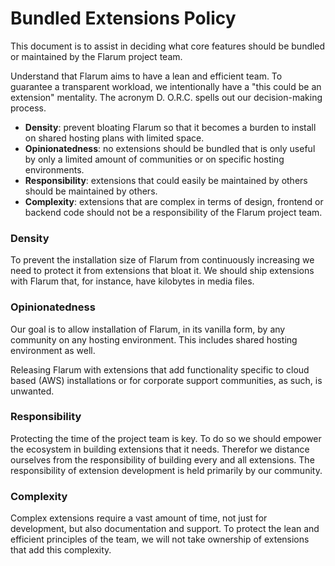 # Bundled Extensions Policy

This document is to assist in deciding what core features should be bundled or maintained by the Flarum project team.

Understand that Flarum aims to have a lean and efficient team. To guarantee a transparent workload, we intentionally have a "this could be an extension" mentality. The acronym D. O.R.C. spells out our decision-making process.

- **Density**: prevent bloating Flarum so that it becomes a burden to install on shared hosting plans with limited space.
- **Opinionatedness**: no extensions should be bundled that is only useful by only a limited amount of communities or on specific hosting environments.
- **Responsibility**: extensions that could easily be maintained by others should be maintained by others.
- **Complexity**: extensions that are complex in terms of design, frontend or backend code should not be a responsibility of the Flarum project team.

### Density

To prevent the installation size of Flarum from continuously increasing we need to protect it from extensions that bloat it. We should ship extensions with Flarum that, for instance, have kilobytes in media files.

### Opinionatedness

Our goal is to allow installation of Flarum, in its vanilla form, by any community on any hosting environment. This includes shared hosting environment as well.

Releasing Flarum with extensions that add functionality specific to cloud based (AWS) installations or for corporate support communities, as such, is unwanted.

### Responsibility

Protecting the time of the project team is key. To do so we should empower the ecosystem in building extensions that it needs. Therefor we distance ourselves from the responsibility of building every and all extensions. The responsibility of extension development is held primarily by our community.

### Complexity

Complex extensions require a vast amount of time, not just for development, but also documentation and support. To protect the lean and efficient principles of the team, we will not take ownership of extensions that add this complexity.
